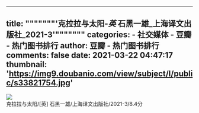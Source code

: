 
---
title: """""""'克拉拉与太阳-_英_ 石黑一雄_上海译文出版社_2021-3'"""""""
categories: 
    - 社交媒体
    - 豆瓣 - 热门图书排行
author: 豆瓣 - 热门图书排行
comments: false
date: 2021-03-22 04:47:17
thumbnail: 'https://img9.doubanio.com/view/subject/l/public/s33821754.jpg'
---

<div>   
<img src="https://img9.doubanio.com/view/subject/l/public/s33821754.jpg" referrerpolicy="no-referrer"><br>
              克拉拉与太阳/[英] 石黑一雄/上海译文出版社/2021-3/8.4分
              
</div>
            